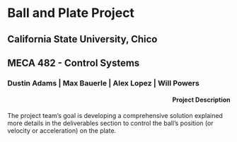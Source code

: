 <html>
  <body>
<h1>Ball and Plate Project</h1>

<h2>California State University, Chico</h2>

<h2>MECA 482 - Control Systems</h2>

<h3>Dustin Adams | Max Bauerle | Alex Lopez | Will Powers</h3>


<h4 style="text-align:right;">Project Description</h4>
The project team’s goal is developing a comprehensive solution explained more details in the deliverables section to control the ball’s position (or velocity or acceleration) on the plate.
